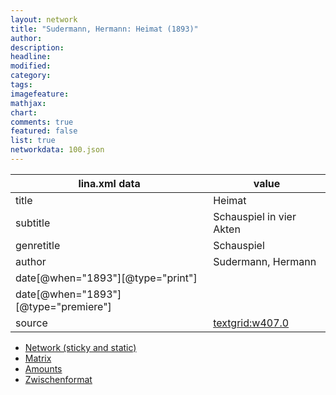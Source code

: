 ```yaml
---
layout: network
title: "Sudermann, Hermann: Heimat (1893)"
author:
description:
headline:
modified:
category:
tags:
imagefeature: 
mathjax: 
chart: 
comments: true
featured: false
list: true
networkdata: 100.json
---
```

lina.xml data  | value
------------- | -------------
title|Heimat
subtitle|Schauspiel in vier Akten
genretitle|Schauspiel
author|Sudermann, Hermann
date[@when="1893"][@type="print"]|
date[@when="1893"][@type="premiere"]|
source|[textgrid:w407.0](https://textgridlab.org/1.0/tgcrud-public/rest/textgrid:w407.0/data)



* [Network (sticky and static)](/network100)
* [Matrix](/matrix100)
* [Amounts](/amount100)
* [Zwischenformat](/lina100 )
